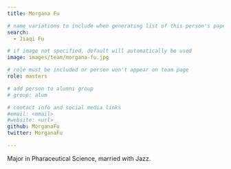 ```yaml
---
title: Morgana Fu

# name variations to include when generating list of this person's papers
search:
  - Jiaqi Fu

# if image not specified, default will automatically be used
image: images/team/morgana-fu.jpg

# role must be included or person won't appear on team page
role: masters

# add person to alumni group
# group: alum

# contact info and social media links
#email: <email>
#website: <url>
github: MorganaFu
twitter: MorganaFu

---
```


Major in Pharaceutical Science, married with Jazz.

